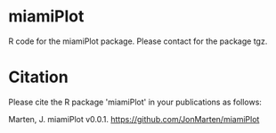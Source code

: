 # miamiPlot
R code for the miamiPlot package. Please contact for the package tgz.

# Citation
Please cite the R package 'miamiPlot' in your publications as follows:

Marten, J. miamiPlot v0.0.1. https://github.com/JonMarten/miamiPlot




